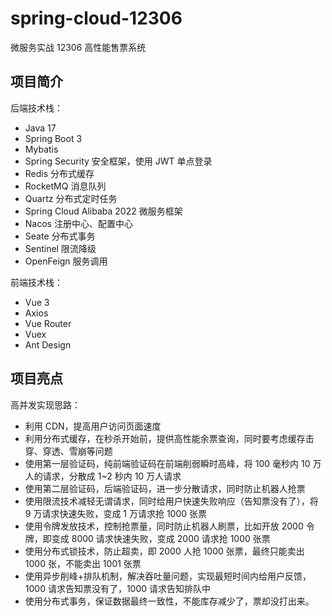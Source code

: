 # spring-cloud-12306

微服务实战 12306 高性能售票系统

## 项目简介

后端技术栈：

- Java 17
- Spring Boot 3
- Mybatis
- Spring Security 安全框架，使用 JWT 单点登录
- Redis 分布式缓存
- RocketMQ 消息队列
- Quartz 分布式定时任务
- Spring Cloud Alibaba 2022 微服务框架
- Nacos 注册中心、配置中心
- Seate 分布式事务
- Sentinel 限流降级
- OpenFeign 服务调用

前端技术栈：

- Vue 3
- Axios
- Vue Router
- Vuex
- Ant Design

## 项目亮点

高并发实现思路：

- 利用 CDN，提高用户访问页面速度
- 利用分布式缓存，在秒杀开始前，提供高性能余票查询，同时要考虑缓存击穿、穿透、雪崩等问题
- 使用第一层验证码，纯前端验证码在前端削弱瞬时高峰，将 100 毫秒内 10 万人的请求，分散成 1~2 秒内 10 万人请求
- 使用第二层验证码，后端验证码，进一步分散请求，同时防止机器人抢票
- 使用限流技术减轻无谓请求，同时给用户快速失败响应（告知票没有了），将 9 万请求快速失败，变成 1 万请求抢 1000 张票
- 使用令牌发放技术，控制抢票量，同时防止机器人刷票，比如开放 2000 令牌，即变成 8000 请求快速失败，变成 2000 请求抢 1000 张票
- 使用分布式锁技术，防止超卖，即 2000 人抢 1000 张票，最终只能卖出 1000 张，不能卖出 1001 张票
- 使用异步削峰+排队机制，解决吞吐量问题，实现最短时间内给用户反馈，1000 请求告知票没有了，1000 请求告知排队中
- 使用分布式事务，保证数据最终一致性，不能库存减少了，票却没打出来。
